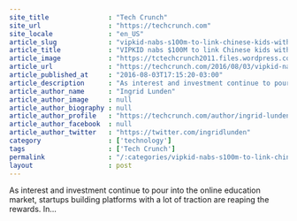 ```yaml
---
site_title               : "Tech Crunch"
site_url                 : "https://techcrunch.com"
site_locale              : "en_US"
article_slug             : "vipkid-nabs-s100m-to-link-chinese-kids-with-native-speakers-to-learn-english"
article_title            : "VIPKID nabs $100M to link Chinese kids with native speakers to learn English"
article_image            : "https://tctechcrunch2011.files.wordpress.com/2016/08/screen-shot-2016-08-03-at-13-52-56.png?w=764&h=400&crop=1"
article_url              : "https://techcrunch.com/2016/08/03/vipkid-nabs-100m-to-link-chinese-kids-with-native-speakers-to-learn-english/"
article_published_at     : "2016-08-03T17:15:20-03:00"
article_description      : "As interest and investment continue to pour into the online education market, startups building platforms with a lot of traction are reaping the rewards. In..."
article_author_name      : "Ingrid Lunden"
article_author_image     : null
article_author_biography : null
article_author_profile   : "https://techcrunch.com/author/ingrid-lunden/"
article_author_facebook  : null
article_author_twitter   : "https://twitter.com/ingridlunden"
category                 : ['technology']
tags                     : ['Tech Crunch']
permalink                : "/:categories/vipkid-nabs-s100m-to-link-chinese-kids-with-native-speakers-to-learn-english/"
layout                   : post
---
```


As interest and investment continue to pour into the online education market, startups building platforms with a lot of traction are reaping the rewards. In...

